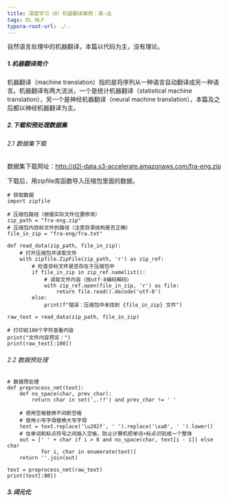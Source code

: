 ```yaml
---
title: 深度学习（8）机器翻译案例：英—法
tags: DL NLP
typora-root-url: ./..
---
```


自然语言处理中的机器翻译，本篇以代码为主，没有理论。

<!--more-->

##### 1.机器翻译简介

机器翻译（machine translation）指的是将序列从⼀种语⾔⾃动翻译成另⼀种语⾔。机器翻译有两大流派，一个是统计机器翻译（statistical machine translation），另一个是神经机器翻译（neural machine translation），本篇及之后都以神经机器翻译为主。

##### 2.下载和预处理数据集

###### 2.1 数据集下载

数据集下载网址：http://d2l-data.s3-accelerate.amazonaws.com/fra-eng.zip

下载后，用zipfile库函数导入压缩包里面的数据。

~~~
# 获取数据
import zipfile

# 压缩包路径（根据实际文件位置修改）
zip_path = "fra-eng.zip"
# 压缩包内目标文件的路径（注意目录结构是否正确）
file_in_zip = "fra-eng/fra.txt"

def read_data(zip_path, file_in_zip):
    # 打开压缩包并读取文件
    with zipfile.ZipFile(zip_path, 'r') as zip_ref:
        # 检查目标文件是否存在于压缩包中
        if file_in_zip in zip_ref.namelist():
            # 读取文件内容（按utf-8编码解码）
            with zip_ref.open(file_in_zip, 'r') as file:
                return file.read().decode('utf-8')
        else:
            print(f"错误：压缩包中未找到 {file_in_zip} 文件")

raw_text = read_data(zip_path, file_in_zip)

# 打印前100个字符查看内容
print("文件内容预览：")
print(raw_text[:100])
~~~

###### 2.2 数据预处理

~~~
# 数据预处理
def preprocess_nmt(text):
    def no_space(char, prev_char):
        return char in set(',.!?') and prev_char != ' '

    # 使⽤空格替换不间断空格
    # 使⽤⼩写字⺟替换⼤写字⺟
    text = text.replace('\u202f', ' ').replace('\xa0', ' ').lower()
    # 在单词和标点符号之间插⼊空格，防止计算机把单词+标点识别成一个整体
    out = [' ' + char if i > 0 and no_space(char, text[i - 1]) else char
           for i, char in enumerate(text)]
    return ''.join(out)
    
text = preprocess_nmt(raw_text)
print(text[:80])
~~~

##### 3.词元化

